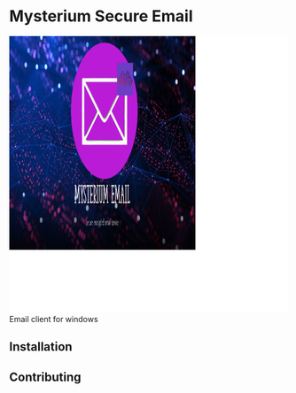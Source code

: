 # Mysterium Secure Email
<img src="assets/banner.png" height="500" width="700">
Email client for windows

## Installation 


## Contributing
